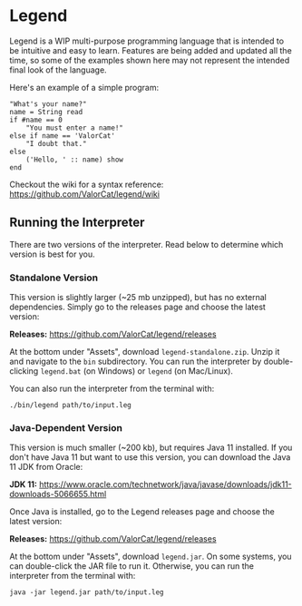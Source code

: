 # Legend
Legend is a WIP multi-purpose programming language that is intended to be intuitive and easy to learn. Features are being added and updated all the time, so some of the examples shown here may not represent the intended final look of the language.

Here's an example of a simple program:

```
"What's your name?"
name = String read
if #name == 0
    "You must enter a name!"
else if name == 'ValorCat'
    "I doubt that."
else
    ('Hello, ' :: name) show
end
```

Checkout the wiki for a syntax reference: https://github.com/ValorCat/legend/wiki

## Running the Interpreter
There are two versions of the interpreter. Read below to determine which version is best for you.

### Standalone Version
This version is slightly larger (~25 mb unzipped), but has no external dependencies. Simply go to the releases page and choose the latest version:

**Releases:** https://github.com/ValorCat/legend/releases

At the bottom under "Assets", download `legend-standalone.zip`. Unzip it and navigate to the `bin` subdirectory. You can run the interpreter by double-clicking `legend.bat` (on Windows) or `legend` (on Mac/Linux).

You can also run the interpreter from the terminal with:

```
./bin/legend path/to/input.leg
```

### Java-Dependent Version
This version is much smaller (~200 kb), but requires Java 11 installed. If you don't have Java 11 but want to use this version, you can download the Java 11 JDK from Oracle:

**JDK 11:** https://www.oracle.com/technetwork/java/javase/downloads/jdk11-downloads-5066655.html

Once Java is installed, go to the Legend releases page and choose the latest version:

**Releases:** https://github.com/ValorCat/legend/releases

At the bottom under "Assets", download `legend.jar`. On some systems, you can double-click the JAR file to run it. Otherwise, you can run the interpreter from the terminal with:

```
java -jar legend.jar path/to/input.leg
```